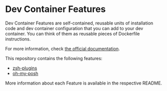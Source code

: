 # Dev Container Features

Dev Container Features are self-contained, reusable units of installation code
and dev container configuration that you can add to your dev container. You can
think of them as reusable pieces of Dockerfile instructions.

For more information, check [the official documentation](https://containers.dev/implementors/features/).

This repository contains the following features:

- [zsh-plugins](src/oh-my-posh)
- [oh-my-posh](src/oh-my-posh)

More information about each Feature is available in the respective README.
